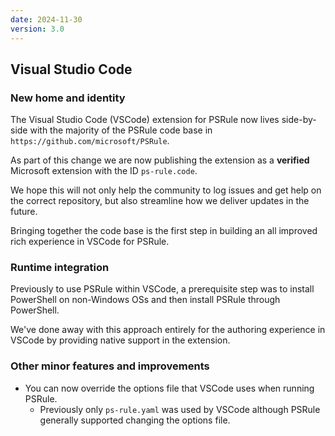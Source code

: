 ```yaml
---
date: 2024-11-30
version: 3.0
---
```


## Visual Studio Code

### New home and identity

The Visual Studio Code (VSCode) extension for PSRule now lives side-by-side with the majority of the PSRule code base in `https://github.com/microsoft/PSRule`.

As part of this change we are now publishing the extension as a **verified** Microsoft extension with the ID `ps-rule.code`.

We hope this will not only help the community to log issues and get help on the correct repository,
but also streamline how we deliver updates in the future.

Bringing together the code base is the first step in building an all improved rich experience in VSCode for PSRule.

### Runtime integration

Previously to use PSRule within VSCode,
a prerequisite step was to install PowerShell on non-Windows OSs and then install PSRule through PowerShell.

We've done away with this approach entirely for the authoring experience in VSCode by providing native support in the extension.

### Other minor features and improvements

- You can now override the options file that VSCode uses when running PSRule.
  - Previously only `ps-rule.yaml` was used by VSCode although PSRule generally supported changing the options file.
